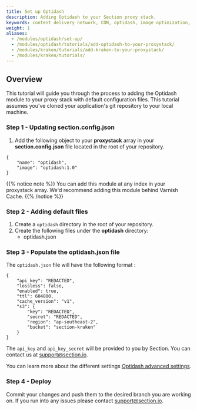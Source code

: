 ```yaml
---
title: Set up Optidash
description: Adding Optidash to your Section proxy stack.
keywords: content delivery network, CDN, optidash, image optimization, reverse proxies, proxy, proxy template
weight: 1
aliases:
  - /modules/optidash/set-up/
  - /modules/optidash/tutorials/add-optidash-to-your-proxystack/
  - /modules/kraken/tutorials/add-kraken-to-your-proxystack/
  - /modules/kraken/tutorials/
---
```


## Overview

This tutorial will guide you through the process to adding the Optidash module to your proxy stack with default configuration files. This tutorial assumes you've cloned your application's git repository to your local machine.

### Step 1 - Updating section.config.json

1. Add the following object to your **proxystack** array in your **section.config.json** file located in the root of your repository.

```
{
    "name": "optidash",
    "image": "optidash:1.0"
}
```

{{% notice note %}}
You can add this module at any index in your proxystack array. We'd recommend adding this module behind Varnish Cache.
{{% /notice %}}

### Step 2 - Adding default files

1. Create a `optidash` directory in the root of your repository.
1. Create the following files under the **optidash** directory:
    * optidash.json

### Step 3 - Populate the optidash.json file

The `optidash.json` file will have the following format :

```
{
    "api_key": "REDACTED",
    "lossless": false,
    "enabled": true,
    "ttl": 604800,
    "cache_version": "v1",
    "s3": {
        "key": "REDACTED",
        "secret": "REDACTED",
        "region": "ap-southeast-2",
        "bucket": "section-kraken"
    }
}
```

The `api_key` and `api_key_secret` will be provided to you by Section. You can contact us at support@section.io.

You can learn more about the different settings [Optidash advanced settings](/docs/modules/optidash/how-tos/optidash-advanced-config/).

### Step 4 - Deploy

Commit your changes and push them to the desired branch you are working on. If you run into any issues please contact support@section.io.